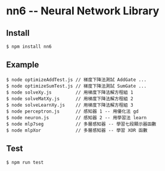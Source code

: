 # nn6 -- Neural Network Library

## Install

```
$ npm install nn6
```

## Example

```
$ node optimizeAddTest.js // 梯度下降法測試 AddGate ...
$ node optimizeSumTest.js // 梯度下降法測試 SumGate ...
$ node solveXy.js         // 用梯度下降法解方程組 1
$ node solveMatXy.js      // 用梯度下降法解方程組 2
$ node solveLearnXy.js    // 用梯度下降法解方程組 3
$ node perceptron.js      // 感知器 1 -- 用優化法 gd
$ node neuron.js          // 感知器 2 -- 用學習法 learn
$ node mlp7seg            // 多層感知器 -- 學習七段顯示器函數
$ node mlpXor             // 多層感知器 -- 學習 XOR 函數
```

## Test

```
$ npm run test
```



